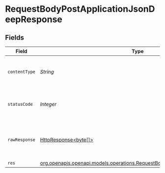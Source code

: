 # RequestBodyPostApplicationJsonDeepResponse


## Fields

| Field                                                                                                                                            | Type                                                                                                                                             | Required                                                                                                                                         | Description                                                                                                                                      | Example                                                                                                                                          |
| ------------------------------------------------------------------------------------------------------------------------------------------------ | ------------------------------------------------------------------------------------------------------------------------------------------------ | ------------------------------------------------------------------------------------------------------------------------------------------------ | ------------------------------------------------------------------------------------------------------------------------------------------------ | ------------------------------------------------------------------------------------------------------------------------------------------------ |
| `contentType`                                                                                                                                    | *String*                                                                                                                                         | :heavy_check_mark:                                                                                                                               | HTTP response content type for this operation                                                                                                    |                                                                                                                                                  |
| `statusCode`                                                                                                                                     | *Integer*                                                                                                                                        | :heavy_check_mark:                                                                                                                               | HTTP response status code for this operation                                                                                                     |                                                                                                                                                  |
| `rawResponse`                                                                                                                                    | [HttpResponse<byte[]>](https://docs.oracle.com/en/java/javase/11/docs/api/java.net.http/java/net/http/HttpResponse.html)                         | :heavy_check_mark:                                                                                                                               | Raw HTTP response; suitable for custom response parsing                                                                                          |                                                                                                                                                  |
| `res`                                                                                                                                            | [org.openapis.openapi.models.operations.RequestBodyPostApplicationJsonDeepRes](../../models/operations/RequestBodyPostApplicationJsonDeepRes.md) | :heavy_minus_sign:                                                                                                                               | OK                                                                                                                                               | {"json":"..."}                                                                                                                                   |
